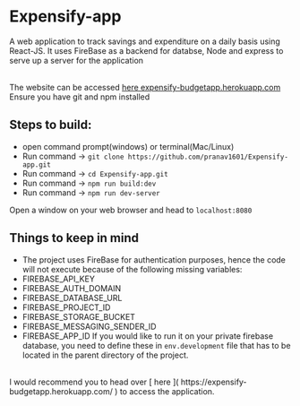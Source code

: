 # Expensify-app
A web application to track savings and expenditure on a daily basis using React-JS. It uses FireBase as a backend for databse, Node and express to serve up a server for the application<br/><br/>

The website can be accessed [here expensify-budgetapp.herokuapp.com](https://expensify-budgetapp.herokuapp.com/)<br/>
Ensure you have git and npm installed

## Steps to build:
* open command prompt(windows) or terminal(Mac/Linux)
* Run command -> `git clone https://github.com/pranav1601/Expensify-app.git`
* Run command -> `cd Expensify-app.git`
* Run command -> `npm run build:dev`
* Run command -> `npm run dev-server`

Open a window on your web browser and head to `localhost:8080`

## Things to keep in mind
* The project uses FireBase for authentication purposes, hence the code will not execute because of the following missing variables:
* FIREBASE_API_KEY
* FIREBASE_AUTH_DOMAIN
* FIREBASE_DATABASE_URL
* FIREBASE_PROJECT_ID
* FIREBASE_STORAGE_BUCKET
* FIREBASE_MESSAGING_SENDER_ID
* FIREBASE_APP_ID
If you would like to run it on your private firebase database, you need to define these in `env.development` file that has to be located in the parent directory of the project.
<br/>
I would recommend you to head over [ here ]( https://expensify-budgetapp.herokuapp.com/ ) to access the application.
